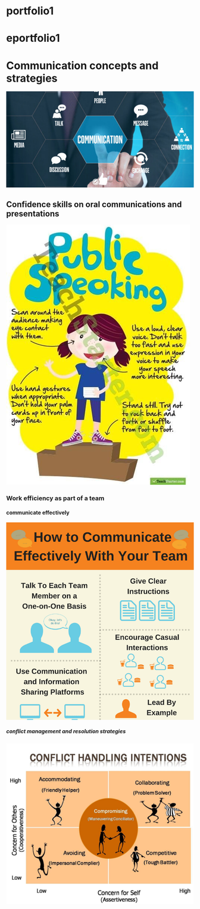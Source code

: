 # portfolio1
# eportfolio1
<html>
  </head>
  <title>Week8</title>
  </head>
  <body>
  <h1>Communication concepts and strategies</h1>
  <img src="week8.jpg"alt"ads">
  <h2>Confidence skills on oral communications and presentations</h2>
<img src="ved.jpg"alt"bcs">
  <h3>Work efficiency as part of a team</h3>
  <h4>communicate effectively</h4>
  <img src="as.png"alt"dc">
  <h5>conflict management and resolution strategies</h5>
  <img src="mc.jpg"alt"bcd">
  </body>
  <html>
